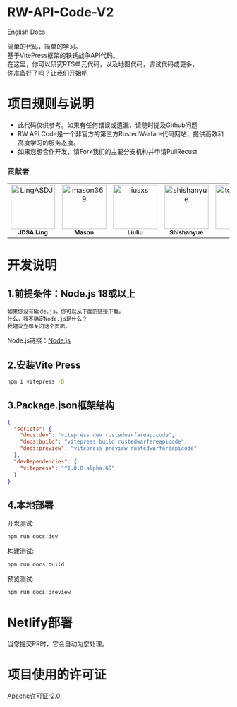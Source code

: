# RW-API-Code-V2

[English Docs](README_en.md)

简单的代码，简单的学习。  
基于VitePress框架的铁锈战争API代码。  
在这里，你可以研究RTS单元代码，以及地图代码，调试代码或更多，  
你准备好了吗？让我们开始吧

# 项目规则与说明
* 此代码仅供参考。如果有任何错误或遗漏，请随时提及Github问题
* RW API Code是一个非官方的第三方RustedWarfare代码网站，提供高效和高度学习的服务态度。
* 如果您想合作开发，请Fork我们的主要分支机构并申请PullRecust

### 贡献者

<!-- readme: collaborators,contributors -start -->
<table>
<tr>
    <td align="center">
        <a href="https://github.com/LingASDJ">
            <img src="https://avatars.githubusercontent.com/u/70191651?v=4" width="100;" alt="LingASDJ"/>
            <br />
            <sub><b>JDSA Ling</b></sub>
        </a>
    </td>
    <td align="center">
        <a href="https://github.com/mason369">
            <img src="https://avatars.githubusercontent.com/u/93964390?v=4" width="100;" alt="mason369"/>
            <br />
            <sub><b>Mason</b></sub>
        </a>
    </td>
    <td align="center">
        <a href="https://github.com/liusxs">
            <img src="https://avatars.githubusercontent.com/u/101164913?v=4" width="100;" alt="liusxs"/>
            <br />
            <sub><b>Liuliu</b></sub>
        </a>
    </td>
    <td align="center">
        <a href="https://github.com/shishanyue">
            <img src="https://avatars.githubusercontent.com/u/62888460?v=4" width="100;" alt="shishanyue"/>
            <br />
            <sub><b>Shishanyue</b></sub>
        </a>
    </td>
    <td align="center">
        <a href="https://github.com/tobby3600">
            <img src="https://avatars.githubusercontent.com/u/79432329?v=4" width="100;" alt="tobby3600"/>
            <br />
            <sub><b>Null</b></sub>
        </a>
    </td></tr>
</table>
<!-- readme: collaborators,contributors -end -->

# 开发说明
## 1.前提条件：Node.js 18或以上
```文本
如果你没有Node.js，你可以从下面的链接下载。
什么，我不确定Node.js是什么？  
我建议立即关闭这个页面。
```
Node.js链接：[Node.js](https://nodejs.org/zh-cn)
## 2.安装Vite Press
```bash
npm i vitepress -D
```
## 3.Package.json框架结构
```json
{
  "scripts": {
    "docs:dev": "vitepress dev rustedwarfareapicode",    
    "docs:build": "vitepress build rustedwarfareapicode",
    "docs:preview": "vitepress preview rustedwarfareapicode"
  },
  "devDependencies": {
    "vitepress": "^1.0.0-alpha.65"
  }
}
```
## 4.本地部署
开发测试:
```bash
npm run docs:dev
```

构建测试:
```bash
npm run docs:build
```

预览测试:
```bash
npm run docs:preview
```
# Netlify部署
当您提交PR时，它会自动为您处理。

# 项目使用的许可证
[Apache许可证-2.0](https://github.com/LingASDJ/RW-API-Code/blob/main/LICENSE)